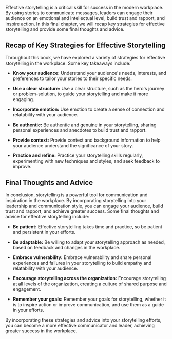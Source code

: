 
Effective storytelling is a critical skill for success in the modern workplace. By using stories to communicate messages, leaders can engage their audience on an emotional and intellectual level, build trust and rapport, and inspire action. In this final chapter, we will recap key strategies for effective storytelling and provide some final thoughts and advice.

Recap of Key Strategies for Effective Storytelling
--------------------------------------------------

Throughout this book, we have explored a variety of strategies for effective storytelling in the workplace. Some key takeaways include:

* **Know your audience:** Understand your audience's needs, interests, and preferences to tailor your stories to their specific needs.

* **Use a clear structure:** Use a clear structure, such as the hero's journey or problem-solution, to guide your storytelling and make it more engaging.

* **Incorporate emotion:** Use emotion to create a sense of connection and relatability with your audience.

* **Be authentic:** Be authentic and genuine in your storytelling, sharing personal experiences and anecdotes to build trust and rapport.

* **Provide context:** Provide context and background information to help your audience understand the significance of your story.

* **Practice and refine:** Practice your storytelling skills regularly, experimenting with new techniques and styles, and seek feedback to improve.

Final Thoughts and Advice
-------------------------

In conclusion, storytelling is a powerful tool for communication and inspiration in the workplace. By incorporating storytelling into your leadership and communication style, you can engage your audience, build trust and rapport, and achieve greater success. Some final thoughts and advice for effective storytelling include:

* **Be patient:** Effective storytelling takes time and practice, so be patient and persistent in your efforts.

* **Be adaptable:** Be willing to adapt your storytelling approach as needed, based on feedback and changes in the workplace.

* **Embrace vulnerability:** Embrace vulnerability and share personal experiences and failures in your storytelling to build empathy and relatability with your audience.

* **Encourage storytelling across the organization:** Encourage storytelling at all levels of the organization, creating a culture of shared purpose and engagement.

* **Remember your goals:** Remember your goals for storytelling, whether it is to inspire action or improve communication, and use them as a guide in your efforts.

By incorporating these strategies and advice into your storytelling efforts, you can become a more effective communicator and leader, achieving greater success in the workplace.